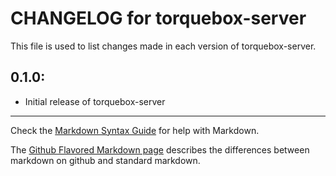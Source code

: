 # CHANGELOG for torquebox-server

This file is used to list changes made in each version of torquebox-server.

## 0.1.0:

* Initial release of torquebox-server

- - - 
Check the [Markdown Syntax Guide](http://daringfireball.net/projects/markdown/syntax) for help with Markdown.

The [Github Flavored Markdown page](http://github.github.com/github-flavored-markdown/) describes the differences between markdown on github and standard markdown.
